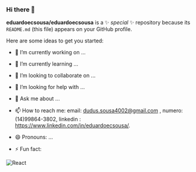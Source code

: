 ### Hi there 👋

**eduardoecsousa/eduardoecsousa** is a ✨ _special_ ✨ repository because its `README.md` (this file) appears on your GitHub profile.

Here are some ideas to get you started:

- 🔭 I’m currently working on ...
- 🌱 I’m currently learning ...
- 👯 I’m looking to collaborate on ...
- 🤔 I’m looking for help with ...
- 💬 Ask me about ...

- 📫 How to reach me: 
    email: dudus.sousa4002@gmail.com ,
    numero: (14)99864-3802,
    linkedin : https://www.linkedin.com/in/eduardoecsousa/.

- 😄 Pronouns: ...
- ⚡ Fun fact: 

![React](https://img.shields.io/badge/react-%2320232a.svg?style=for-the-badge&logo=react&logoColor=%2361DAFB)

